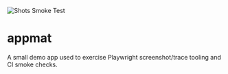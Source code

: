 ![Shots Smoke Test](https://github.com/GloryMat2025/appmat/actions/workflows/shots-smoke.yml/badge.svg)

# appmat

A small demo app used to exercise Playwright screenshot/trace tooling and CI smoke checks.
